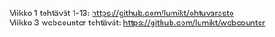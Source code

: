 Viikko 1 tehtävät 1-13: https://github.com/lumikt/ohtuvarasto  
Viikko 3 webcounter tehtävät: https://github.com/lumikt/webcounter  
